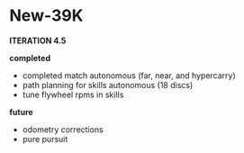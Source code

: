 # New-39K

**ITERATION 4.5**

**completed**

- completed match autonomous (far, near, and hypercarry)
- path planning for skills autonomous (18 discs)
- tune flywheel rpms in skills

**future**
- odometry corrections
- pure pursuit
